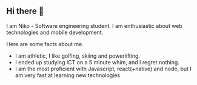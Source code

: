 ## Hi there 👋

I am Niko - Software engineering student. I am enthusiastic about web technologies and mobile development.

Here are some facts about me.
 - I am athletic, I like golfing, skiing and powerlifting.
 - I ended up studying ICT on a 5 minute whim, and I regret nothing.
 - I am the most proficient with Javascript, react(+native) and node, but I am very fast at learning new technologies




<!--
**NikoLindborg/NikoLindborg** is a ✨ _special_ ✨ repository because its `README.md` (this file) appears on your GitHub profile.

Here are some ideas to get you started:

- 🔭 I’m currently working on ...
- 🌱 I’m currently learning ...
- 👯 I’m looking to collaborate on ...
- 🤔 I’m looking for help with ...
- 💬 Ask me about ...
- 📫 How to reach me: ...
- 😄 Pronouns: ...
- ⚡ Fun fact: ...
-->
